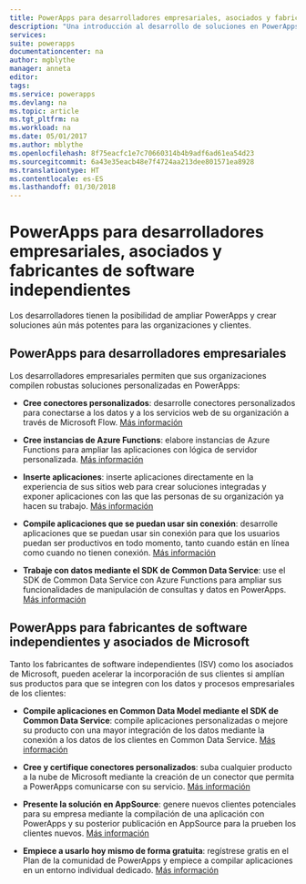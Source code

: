 ```yaml
---
title: PowerApps para desarrolladores empresariales, asociados y fabricantes de software independientes | Microsoft Docs
description: "Una introducción al desarrollo de soluciones en PowerApps."
services: 
suite: powerapps
documentationcenter: na
author: mgblythe
manager: anneta
editor: 
tags: 
ms.service: powerapps
ms.devlang: na
ms.topic: article
ms.tgt_pltfrm: na
ms.workload: na
ms.date: 05/01/2017
ms.author: mblythe
ms.openlocfilehash: 8f75eacfc1e7c70660314b4b9adf6ad61ea54d23
ms.sourcegitcommit: 6a43e35eacb48e7f4724aa213dee801571ea8928
ms.translationtype: HT
ms.contentlocale: es-ES
ms.lasthandoff: 01/30/2018
---
```

# <a name="powerapps-for-enterprise-developers-partners-and-isvs"></a>PowerApps para desarrolladores empresariales, asociados y fabricantes de software independientes

Los desarrolladores tienen la posibilidad de ampliar PowerApps y crear soluciones aún más potentes para las organizaciones y clientes.

## <a name="powerapps-for-enterprise-developers"></a>PowerApps para desarrolladores empresariales

Los desarrolladores empresariales permiten que sus organizaciones compilen robustas soluciones personalizadas en PowerApps:

- **Cree conectores personalizados**: desarrolle conectores personalizados para conectarse a los datos y a los servicios web de su organización a través de Microsoft Flow. [Más información](https://docs.microsoft.com/connectors/custom-connectors/)

- **Cree instancias de Azure Functions**: elabore instancias de Azure Functions para ampliar las aplicaciones con lógica de servidor personalizada. [Más información](https://docs.microsoft.com/azure/azure-functions/functions-powerapps-scenario)

- **Inserte aplicaciones**: inserte aplicaciones directamente en la experiencia de sus sitios web para crear soluciones integradas y exponer aplicaciones con las que las personas de su organización ya hacen su trabajo. [Más información](embed-apps-dev.md)

- **Compile aplicaciones que se puedan usar sin conexión**: desarrolle aplicaciones que se puedan usar sin conexión para que los usuarios puedan ser productivos en todo momento, tanto cuando están en línea como cuando no tienen conexión. [Más información](offline-apps.md)

- **Trabaje con datos mediante el SDK de Common Data Service**: use el SDK de Common Data Service con Azure Functions para ampliar sus funcionalidades de manipulación de consultas y datos en PowerApps. [Más información](https://aka.ms/whgr2w)

## <a name="powerapps-for-isvs-and-microsoft-partners"></a>PowerApps para fabricantes de software independientes y asociados de Microsoft

Tanto los fabricantes de software independientes (ISV) como los asociados de Microsoft, pueden acelerar la incorporación de sus clientes si amplían sus productos para que se integren con los datos y procesos empresariales de los clientes:

- **Compile aplicaciones en Common Data Model mediante el SDK de Common Data Service**: compile aplicaciones personalizadas o mejore su producto con una mayor integración de los datos mediante la conexión a los datos de los clientes en Common Data Service. [Más información](https://aka.ms/eek20s)

- **Cree y certifique conectores personalizados**: suba cualquier producto a la nube de Microsoft mediante la creación de un conector que permita a PowerApps comunicarse con su servicio. [Más información](https://docs.microsoft.com/connectors/custom-connectors/submit-certification)

- **Presente la solución en AppSource**: genere nuevos clientes potenciales para su empresa mediante la compilación de una aplicación con PowerApps y su posterior publicación en AppSource para la prueben los clientes nuevos. [Más información](dev-appsource-test-drive.md)

- **Empiece a usarlo hoy mismo de forma gratuita**: regístrese gratis en el Plan de la comunidad de PowerApps y empiece a compilar aplicaciones en un entorno individual dedicado. [Más información](dev-community-plan.md)